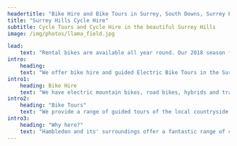 ```yaml
---
headertitle: "Bike Hire and Bike Tours in Surrey, South Downs, Surrey Hills, West Sussex, Guildford, Haslemere, Farnham, Godalming, Chiddingfold and Petworth. Bike Hire for Corporate Events. Cycle Surrey Hills."
title: "Surrey Hills Cycle Hire"
subtitle: Cycle Tours and Cycle Hire in the beautiful Surrey Hills
image: /img/photos/llama_field.jpg

lead: 
    text: "Rental bikes are available all year round. Our 2018 season for guided bike tours runs from Saturday 24th March to Sunday 28th October."
intro:
    heading:
    text: "We offer bike hire and guided Electric Bike Tours in the Surrey Hills, centred on the beautiful village of Hambledon in the Surrey Hills Area of Outstanding Natural Beauty."
intro1:
    heading: Bike Hire
    text: "We have electric mountain bikes, road bikes, hybrids and traditional mountain bikes, available in a range of sizes. Child friendly bikes and trailers are also available. All our bikes are less than a year old and are regularly serviced."
intro2:
    heading: "Bike Tours"
    text: "We provide a range of guided tours of the local countryside using our Electric Mountain Bikes. Most of the tours start and finish at the local pub, The Merry Harriers. They are mostly off-road and provide an excellent day out for groups or couples with different fitness levels. We can also put together a customised bike tour for your corporate event."
intro3:
    heading: "Why here?"
    text: "Hambledon and its' surroundings offer a fantastic range of cycling on quiet country roads and off-road tracks and bridleways, while being only 55 minutes by train from central London, 10 minutes drive from Godalming and within 20 minutes drive of Guildford, Haslemere, Petworth and Farnham.<br/><br/>We are based 20 minutes walk from Witley station which is on the mainline between London Waterloo and Portsmouth. With a little notice we are able to collect you at the station on arrival and return you there at the end of your ride.<br/><br/>Hambledon is in the Surrey Hills Area of Outstanding Natural Beauty and just a few miles outside the South Downs National Park. We're surrounded by beautiful countryside between the South Downs in West Sussex and the North Downs of Surrey. Hambledon has a pub, **[The Merry Harriers](https://www.merryharriers.com)**, with great accommodation and an award winning, community run, **[village shop and cafe](https://www.facebook.com/hambledonvillageshop/)**.<br/><br/>We're in the perfect location for exploring the quaint villages of West Surrey and West Sussex, The Devils' Punchbowl, Blackdown, Hascombe Hill and the extensive heathland around Thursley National Reserve and Hankley Common and Witley Common. The **[mountain bike trails at Peaslake and Leith Hill](routes/#peaslake_leithhill)** are just a 30 minute drive away."
---
```


